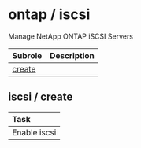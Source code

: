 # ontap / iscsi 
Manage NetApp ONTAP iSCSI Servers

| Subrole | Description |
| :------ | :---------- |
| [create](#iscsi--create) |  |




## iscsi / create


| Task |
| :--- |
| Enable iscsi |




